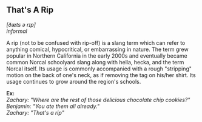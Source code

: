 That's A Rip
------
*[ðæts ə rɪp]*  
*informal*  
  
A rip (not to be confused with rip-off) is a slang term which can refer to anything comical, hypocritical, or embarrassing in nature. The term grew popular in Northern California in the early 2000s and eventually became common Norcal schoolyard slang along with hella, hecka, and the term Norcal itself. Its usage is commonly accompanied with a rough "stripping" motion on the back of one's neck, as if removing the tag on his/her shirt. Its usage continues to grow around the region's schools.
  
**Ex:**   
*Zachary: "Where are the rest of those delicious chocolate chip cookies?"  
Benjamin: "You ate them all already."  
Zachary: "That's a rip"*  

